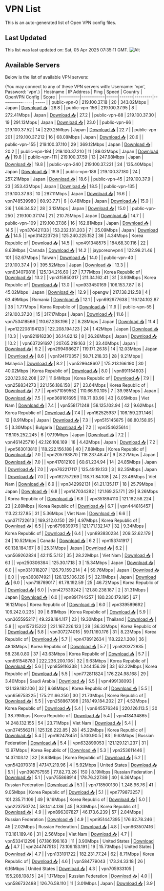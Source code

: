 # VPN List

This is an auto-generated list of Open VPN config files.

## Last Updated

This list was last updated on: Sat, 05 Apr 2025 07:35:11 GMT.
![Alt](https://repobeats.axiom.co/api/embed/186b98318ef1479477931607c1ad7d823f12451f.svg "Repobeats analytics image")

## Available Servers

Below is the list of available VPN servers:

(You may connect to any of these VPN servers with: Username: 'vpn', Password: 'vpn'.)
| Hostname | IP Address | Ping | Speed | Country | OpenVPN Config | Score |
|----------|------------|------|-------|---------|----------------| ----- |
| public-vpn-0 | 219.100.37.18 | 20 | 343.02Mbps | Japan | [Download 📥](./configs/server_0_JP.ovpn) | 28.8 |
| public-vpn-156 | 219.100.37.95 | 8 | 272.41Mbps | Japan | [Download 📥](./configs/server_1_JP.ovpn) | 27.2 |
| public-vpn-88 | 219.100.37.30 | 19 | 291.13Mbps | Japan | [Download 📥](./configs/server_2_JP.ovpn) | 23.0 |
| public-vpn-66 | 219.100.37.52 | 14 | 229.25Mbps | Japan | [Download 📥](./configs/server_3_JP.ovpn) | 22.7 |
| public-vpn-201 | 219.100.37.212 | 16 | 68.08Mbps | Japan | [Download 📥](./configs/server_4_JP.ovpn) | 20.6 |
| public-vpn-155 | 219.100.37.110 | 29 | 369.12Mbps | Japan | [Download 📥](./configs/server_5_JP.ovpn) | 20.2 |
| public-vpn-194 | 219.100.37.210 | 11 | 89.02Mbps | Japan | [Download 📥](./configs/server_6_JP.ovpn) | 19.8 |
| public-vpn-111 | 219.100.37.59 | 13 | 247.98Mbps | Japan | [Download 📥](./configs/server_7_JP.ovpn) | 19.8 |
| public-vpn-240 | 219.100.37.221 | 24 | 135.40Mbps | Japan | [Download 📥](./configs/server_8_JP.ovpn) | 18.9 |
| public-vpn-189 | 219.100.37.180 | 24 | 257.21Mbps | Japan | [Download 📥](./configs/server_9_JP.ovpn) | 18.6 |
| public-vpn-45 | 219.100.37.9 | 23 | 353.43Mbps | Japan | [Download 📥](./configs/server_10_JP.ovpn) | 18.5 |
| public-vpn-135 | 219.100.37.93 | 10 | 287.11Mbps | Japan | [Download 📥](./configs/server_11_JP.ovpn) | 16.6 |
| vpn748539980 | 60.93.7.71 | 6 | 8.48Mbps | Japan | [Download 📥](./configs/server_12_JP.ovpn) | 15.0 |
| 2i6 | 1.66.34.52 | 28 | 3.12Mbps | Japan | [Download 📥](./configs/server_13_JP.ovpn) | 15.0 |
| public-vpn-250 | 219.100.37.174 | 21 | 210.75Mbps | Japan | [Download 📥](./configs/server_14_JP.ovpn) | 14.7 |
| public-vpn-109 | 219.100.37.86 | 16 | 162.81Mbps | Japan | [Download 📥](./configs/server_15_JP.ovpn) | 14.5 |
| vpn376421133 | 153.232.131.203 | 7 | 35.09Mbps | Japan | [Download 📥](./configs/server_16_JP.ovpn) | 14.5 |
| vpn314223726 | 125.240.225.152 | 36 | 4.34Mbps | Korea Republic of | [Download 📥](./configs/server_17_KR.ovpn) | 14.5 |
| vpn491348575 | 184.68.30.116 | 22 | 8.63Mbps | Canada | [Download 📥](./configs/server_18_CA.ovpn) | 14.2 |
| jayporeonvpn4 | 122.99.21.46 | 101 | 52.67Mbps | Taiwan | [Download 📥](./configs/server_19_TW.ovpn) | 14.0 |
| public-vpn-40 | 219.100.37.4 | 9 | 395.52Mbps | Japan | [Download 📥](./configs/server_20_JP.ovpn) | 13.3 |
| vpn634079816 | 125.134.216.60 | 27 | 7.77Mbps | Korea Republic of | [Download 📥](./configs/server_21_KR.ovpn) | 13.2 |
| vpn315850317 | 211.34.162.41 | 31 | 3.93Mbps | Korea Republic of | [Download 📥](./configs/server_22_KR.ovpn) | 13.0 |
| vpn933450169 | 106.153.7.87 | 8 | 45.02Mbps | Japan | [Download 📥](./configs/server_23_JP.ovpn) | 12.9 |
| opengw | 217.138.212.58 | 4 | 63.49Mbps | Romania | [Download 📥](./configs/server_24_RO.ovpn) | 12.1 |
| vpn692977638 | 116.124.102.87 | 38 | 1.77Mbps | Korea Republic of | [Download 📥](./configs/server_25_KR.ovpn) | 11.9 |
| public-vpn-55 | 219.100.37.20 | 15 | 317.17Mbps | Japan | [Download 📥](./configs/server_26_JP.ovpn) | 11.6 |
| vpn753418566 | 110.67.238.196 | 2 | 8.28Mbps | Japan | [Download 📥](./configs/server_27_JP.ovpn) | 11.4 |
| vpn122208194123 | 122.208.194.123 | 24 | 1.42Mbps | Japan | [Download 📥](./configs/server_28_JP.ovpn) | 10.3 |
| vpn921918230 | 36.14.82.12 | 8 | 26.26Mbps | Japan | [Download 📥](./configs/server_29_JP.ovpn) | 10.2 |
| vpn637291697 | 207.65.219.163 | 2 | 33.40Mbps | Japan | [Download 📥](./configs/server_30_JP.ovpn) | 9.2 |
| vpn299498627 | 119.171.26.18 | 14 | 12.03Mbps | Japan | [Download 📥](./configs/server_31_JP.ovpn) | 8.6 |
| vpn194170357 | 58.71.218.33 | 28 | 9.21Mbps | Malaysia | [Download 📥](./configs/server_32_MY.ovpn) | 8.2 |
| vpn529648607 | 175.213.166.190 | 30 | 40.02Mbps | Korea Republic of | [Download 📥](./configs/server_33_KR.ovpn) | 8.0 |
| vpn891154603 | 220.123.92.208 | 27 | 11.64Mbps | Korea Republic of | [Download 📥](./configs/server_34_KR.ovpn) | 7.9 |
| vpn258834273 | 221.156.186.158 | 27 | 23.64Mbps | Korea Republic of | [Download 📥](./configs/server_35_KR.ovpn) | 7.7 |
| vpn571059552 | 110.66.90.105 | 7 | 39.98Mbps | Japan | [Download 📥](./configs/server_36_JP.ovpn) | 7.5 |
| vpn369161695 | 118.71.83.96 | 43 | 6.05Mbps | Viet Nam | [Download 📥](./configs/server_37_VN.ovpn) | 7.4 |
| vpn558171248 | 58.125.102.94 | 42 | 9.62Mbps | Korea Republic of | [Download 📥](./configs/server_38_KR.ovpn) | 7.4 |
| vpn162525937 | 106.159.231.146 | 12 | 8.91Mbps | Japan | [Download 📥](./configs/server_39_JP.ovpn) | 7.3 |
| vpn515145875 | 88.80.158.65 | 5 | 3.30Mbps | Bulgaria | [Download 📥](./configs/server_40_BG.ovpn) | 7.2 |
| vpn254625614 | 118.105.252.245 | 6 | 97.19Mbps | Japan | [Download 📥](./configs/server_41_JP.ovpn) | 7.2 |
| vpn461425710 | 42.126.108.169 | 18 | 4.42Mbps | Japan | [Download 📥](./configs/server_42_JP.ovpn) | 7.2 |
| vpn563013810 | 118.222.156.188 | 40 | 7.88Mbps | Korea Republic of | [Download 📥](./configs/server_43_KR.ovpn) | 7.0 |
| vpn205793870 | 118.237.48.47 | 9 | 8.27Mbps | Japan | [Download 📥](./configs/server_44_JP.ovpn) | 7.0 |
| vpn417812100 | 60.61.234.94 | 14 | 24.85Mbps | Japan | [Download 📥](./configs/server_45_JP.ovpn) | 7.0 |
| vpn762217117 | 125.49.19.133 | 3 | 92.35Mbps | Japan | [Download 📥](./configs/server_46_JP.ovpn) | 7.0 |
| vpn182757269 | 118.71.84.108 | 24 | 23.48Mbps | Viet Nam | [Download 📥](./configs/server_47_VN.ovpn) | 6.9 |
| vpn342992131 | 61.21.135.117 | 18 | 25.79Mbps | Japan | [Download 📥](./configs/server_48_JP.ovpn) | 6.8 |
| vpn147034282 | 121.169.25.171 | 29 | 9.26Mbps | Korea Republic of | [Download 📥](./configs/server_49_KR.ovpn) | 6.8 |
| vpn351894110 | 121.182.58.224 | 23 | 2.89Mbps | Korea Republic of | [Download 📥](./configs/server_50_KR.ovpn) | 6.7 |
| vpn444816457 | 113.22.127.85 | 31 | 5.36Mbps | Viet Nam | [Download 📥](./configs/server_51_VN.ovpn) | 6.6 |
| vpn371722613 | 169.212.0.150 | 29 | 4.97Mbps | Korea Republic of | [Download 📥](./configs/server_52_KR.ovpn) | 6.5 |
| vpn679839976 | 121.171.132.147 | 32 | 9.34Mbps | Korea Republic of | [Download 📥](./configs/server_53_KR.ovpn) | 6.4 |
| vpn893830234 | 209.52.62.179 | 24 | 10.52Mbps | Canada | [Download 📥](./configs/server_54_CA.ovpn) | 6.2 |
| vpn153741917 | 60.138.184.167 | 8 | 25.31Mbps | Japan | [Download 📥](./configs/server_55_JP.ovpn) | 6.2 |
| vpn569262824 | 42.115.5.112 | 35 | 28.22Mbps | Viet Nam | [Download 📥](./configs/server_56_VN.ovpn) | 6.1 |
| vpn250306364 | 125.30.17.18 | 3 | 15.34Mbps | Japan | [Download 📥](./configs/server_57_JP.ovpn) | 6.0 |
| vpn331018207 | 126.79.159.214 | 4 | 59.76Mbps | Japan | [Download 📥](./configs/server_58_JP.ovpn) | 6.0 |
| vpn360874921 | 126.125.106.126 | 5 | 32.11Mbps | Japan | [Download 📥](./configs/server_59_JP.ovpn) | 6.0 |
| vpn718769017 | 61.78.192.59 | 25 | 46.72Mbps | Korea Republic of | [Download 📥](./configs/server_60_KR.ovpn) | 6.0 |
| vpn427539242 | 121.80.238.187 | 2 | 31.31Mbps | Japan | [Download 📥](./configs/server_61_JP.ovpn) | 6.0 |
| vpn891744257 | 180.230.179.195 | 67 | 16.12Mbps | Korea Republic of | [Download 📥](./configs/server_62_KR.ovpn) | 6.0 |
| vpn339589692 | 106.242.0.235 | 39 | 8.81Mbps | Korea Republic of | [Download 📥](./configs/server_63_KR.ovpn) | 5.9 |
| vpn365595217 | 49.228.184.117 | 23 | 19.30Mbps | Thailand | [Download 📥](./configs/server_64_TH.ovpn) | 5.8 |
| vpn157315222 | 221.167.226.123 | 28 | 36.32Mbps | Korea Republic of | [Download 📥](./configs/server_65_KR.ovpn) | 5.8 |
| vpn307274016 | 59.11.160.176 | 31 | 8.23Mbps | Korea Republic of | [Download 📥](./configs/server_66_KR.ovpn) | 5.7 |
| vpn478912634 | 118.222.1.208 | 36 | 48.18Mbps | Korea Republic of | [Download 📥](./configs/server_67_KR.ovpn) | 5.7 |
| vpn820372835 | 58.236.0.80 | 37 | 43.63Mbps | Korea Republic of | [Download 📥](./configs/server_68_KR.ovpn) | 5.7 |
| vpn661548783 | 222.236.200.106 | 32 | 9.63Mbps | Korea Republic of | [Download 📥](./configs/server_69_KR.ovpn) | 5.6 |
| vpn859116338 | 1.244.156.29 | 33 | 62.22Mbps | Korea Republic of | [Download 📥](./configs/server_70_KR.ovpn) | 5.5 |
| vpn772811824 | 176.224.98.168 | 29 | 3.40Mbps | Saudi Arabia | [Download 📥](./configs/server_71_SA.ovpn) | 5.5 |
| vpn499138093 | 121.139.182.106 | 32 | 9.68Mbps | Korea Republic of | [Download 📥](./configs/server_72_KR.ovpn) | 5.5 |
| vpn656753225 | 175.211.66.250 | 30 | 21.73Mbps | Korea Republic of | [Download 📥](./configs/server_73_KR.ovpn) | 5.5 |
| vpn258867398 | 218.149.184.202 | 27 | 4.53Mbps | Korea Republic of | [Download 📥](./configs/server_74_KR.ovpn) | 5.4 |
| vpn645576346 | 220.126.113.5 | 30 | 38.79Mbps | Korea Republic of | [Download 📥](./configs/server_75_KR.ovpn) | 5.4 |
| vpn418434865 | 14.248.132.155 | 54 | 23.71Mbps | Viet Nam | [Download 📥](./configs/server_76_VN.ovpn) | 5.4 |
| vpn374556211 | 125.128.222.85 | 28 | 45.22Mbps | Korea Republic of | [Download 📥](./configs/server_77_KR.ovpn) | 5.4 |
| vpn162478451 | 5.100.90.5 | 83 | 9.63Mbps | Russian Federation | [Download 📥](./configs/server_78_RU.ovpn) | 5.4 |
| vpn632899053 | 121.129.121.237 | 31 | 13.97Mbps | Korea Republic of | [Download 📥](./configs/server_79_KR.ovpn) | 5.3 |
| vpn253611446 | 14.37.103.12 | 32 | 8.63Mbps | Korea Republic of | [Download 📥](./configs/server_80_KR.ovpn) | 5.2 |
| vpn542070318 | 47.147.219.96 | 4 | 5.92Mbps | United States | [Download 📥](./configs/server_81_US.ovpn) | 5.1 |
| vpn398757555 | 77.82.73.26 | 150 | 8.19Mbps | Russian Federation | [Download 📥](./configs/server_82_RU.ovpn) | 5.1 |
| vpn755868914 | 178.76.227.89 | 40 | 6.36Mbps | Russian Federation | [Download 📥](./configs/server_83_RU.ovpn) | 5.1 |
| vpn718500130 | 1.248.96.76 | 41 | 9.05Mbps | Korea Republic of | [Download 📥](./configs/server_84_KR.ovpn) | 5.1 |
| vpn779873257 | 101.235.71.109 | 49 | 9.16Mbps | Korea Republic of | [Download 📥](./configs/server_85_KR.ovpn) | 5.0 |
| vpn223750724 | 58.141.4.136 | 45 | 9.33Mbps | Korea Republic of | [Download 📥](./configs/server_86_KR.ovpn) | 4.9 |
| vpn896307827 | 46.173.6.239 | 57 | 2.84Mbps | Russian Federation | [Download 📥](./configs/server_87_RU.ovpn) | 4.9 |
| vpn951447395 | 176.62.78.246 | 45 | 2.02Mbps | Russian Federation | [Download 📥](./configs/server_88_RU.ovpn) | 4.8 |
| vpn663507416 | 113.161.189.48 | 31 | 2.56Mbps | Viet Nam | [Download 📥](./configs/server_89_VN.ovpn) | 4.7 |
| vpn533412298 | 67.186.199.163 | 11 | 3.90Mbps | United States | [Download 📥](./configs/server_90_US.ovpn) | 4.7 |
| vpn244747513 | 73.109.153.191 | 19 | 15.73Mbps | United States | [Download 📥](./configs/server_91_US.ovpn) | 4.7 |
| vpn133101722 | 182.231.77.24 | 62 | 8.71Mbps | Korea Republic of | [Download 📥](./configs/server_92_KR.ovpn) | 4.6 |
| vpn584779043 | 173.24.33.18 | 26 | 6.16Mbps | United States | [Download 📥](./configs/server_93_US.ovpn) | 4.3 |
| vpn705933105 | 195.208.108.15 | 24 | 1.17Mbps | Russian Federation | [Download 📥](./configs/server_94_RU.ovpn) | 4.0 |
| vpn586732488 | 126.76.58.110 | 11 | 3.01Mbps | Japan | [Download 📥](./configs/server_95_JP.ovpn) | 3.9 |
